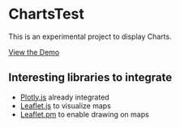 # ChartsTest

This is an experimental project to display Charts.

[View the Demo](https://dhcode.github.io/charts-test/)

## Interesting libraries to integrate

* [Plotly.js](https://plot.ly/javascript) already integrated
* [Leaflet.js](https://leafletjs.com/) to visualize maps
* [Leaflet.pm](https://github.com/codeofsumit/leaflet.pm) to enable drawing on maps

